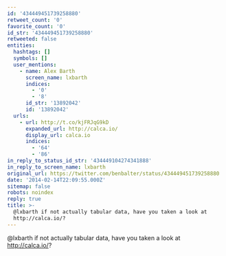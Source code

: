 ```yaml
---
id: '434449451739258880'
retweet_count: '0'
favorite_count: '0'
id_str: '434449451739258880'
retweeted: false
entities:
  hashtags: []
  symbols: []
  user_mentions:
    - name: Alex Barth
      screen_name: lxbarth
      indices:
        - '0'
        - '8'
      id_str: '13892042'
      id: '13892042'
  urls:
    - url: http://t.co/kjFRJqG9kD
      expanded_url: http://calca.io/
      display_url: calca.io
      indices:
        - '64'
        - '86'
in_reply_to_status_id_str: '434449104274341888'
in_reply_to_screen_name: lxbarth
original_url: https://twitter.com/benbalter/status/434449451739258880
date: '2014-02-14T22:09:55.000Z'
sitemap: false
robots: noindex
reply: true
title: >-
  @lxbarth if not actually tabular data, have you taken a look at
  http://calca.io/?
---
```


@lxbarth if not actually tabular data, have you taken a look at http://calca.io/?